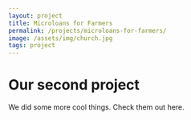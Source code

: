```yaml
---
layout: project
title: Microloans for Farmers
permalink: /projects/microloans-for-farmers/
image: /assets/img/church.jpg
tags: project
---
```


# Our second project

We did some more cool things. Check them out here.
